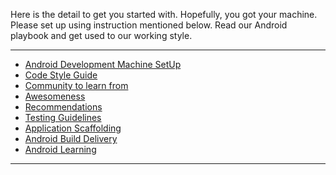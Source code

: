 Here is the detail to get you started with. Hopefully, you got your machine. Please set up using instruction mentioned below. 
Read our Android playbook and get used to our working style. 

***



* [Android Development Machine SetUp](https://github.com/shmehdi01/Code-Playbook/blob/master/Android-Development-Machine-SetUp.md)
* [Code Style Guide](https://github.com/shmehdi01/Code-Playbook/blob/master/Android-Code-Style-Guide..md)
* [Community to learn from](https://github.com/shmehdi01/Code-Playbook/blob/master/Android-Community..md)
* [Awesomeness](https://github.com/shmehdi01/Code-Playbook/blob/master/Awesomeness.md)
* [Recommendations](https://github.com/shmehdi01/Code-Playbook/blob/master/android-recommendations.md)
* [Testing Guidelines](https://github.com/ravidsrk/android-testing-guide,md)
* [Application Scaffolding](https://github.com/shmehdi01/Code-Playbook/blob/master/Application-Scaffolding.md)
* [Android Build Delivery](https://github.com/shmehdi01/Code-Playbook/blob/master/Android-Build-Delivery,d)
* [Android Learning](https://github.com/shmehdi01/Code-Playbook/blob/master/Android-Learning.md)
***





